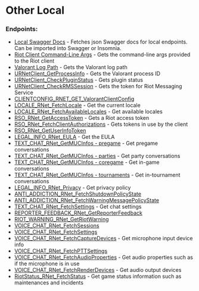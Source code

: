 # Other Local

### Endpoints:
 - [Local Swagger Docs](GET%20Local%20Swagger%20Docs.md) - Fetches json Swagger docs for local endpoints. Can be imported into Swagger or Insomnia.
 - [Riot Client Command-Line Args](GET%20Riot%20Client%20Command-Line%20Args.md) - Gets the command-line args provided to the Riot client
 - [Valorant Log Path](GET%20Valorant%20Log%20Path.md) - Gets the Valorant log path
 - [URNetClient_GetProcessInfo](GET%20URNetClient_GetProcessInfo.md) - Gets the Valorant process ID
 - [URNetClient_CheckPluginStatus](GET%20URNetClient_CheckPluginStatus.md) - Gets plugin status
 - [URNetClient_CheckRMSSession](GET%20URNetClient_CheckRMSSession.md) - Gets the token for Riot Messaging Service
 - [CLIENTCONFIG_RNET_GET_ValorantClientConfig](GET%20CLIENTCONFIG_RNET_GET_ValorantClientConfig.md)
 - [LOCALE_RNet_FetchLocale](GET%20LOCALE_RNet_FetchLocale.md) - Get the current locale
 - [LOCALE_RNet_FetchAvailableLocales](GET%20LOCALE_RNet_FetchAvailableLocales.md) - Get available locales
 - [RSO_RNet_GetAccessToken](GET%20RSO_RNet_GetAccessToken.md) - Gets a Riot access token
 - [RSO_RNet_FetchClientAuthorizations](GET%20RSO_RNet_FetchClientAuthorizations.md) - Gets tokens in use by the client
 - [RSO_RNet_GetUserInfoToken](GET%20RSO_RNet_GetUserInfoToken.md)
 - [LEGAL_INFO_RNet_EULA](GET%20LEGAL_INFO_RNet_EULA.md) - Get the EULA
 - [TEXT_CHAT_RNet_GetMUCInfos - pregame](GET%20TEXT_CHAT_RNet_GetMUCInfos%20-%20pregame.md) - Get pregame conversations
 - [TEXT_CHAT_RNet_GetMUCInfos - parties](GET%20TEXT_CHAT_RNet_GetMUCInfos%20-%20parties.md) - Get party conversations
 - [TEXT_CHAT_RNet_GetMUCInfos - coregame](GET%20TEXT_CHAT_RNet_GetMUCInfos%20-%20coregame.md) - Get in-game conversations
 - [TEXT_CHAT_RNet_GetMUCInfos - tournaments](GET%20TEXT_CHAT_RNet_GetMUCInfos%20-%20tournaments.md) - Get in-tournament conversations
 - [LEGAL_INFO_RNet_Privacy](GET%20LEGAL_INFO_RNet_Privacy.md) - Get privacy policy
 - [ANTI_ADDICTION_RNet_FetchShutdownPolicyState](GET%20ANTI_ADDICTION_RNet_FetchShutdownPolicyState.md)
 - [ANTI_ADDICTION_RNet_FetchWarningMessagePolicyState](GET%20ANTI_ADDICTION_RNet_FetchWarningMessagePolicyState.md)
 - [TEXT_CHAT_RNet_FetchSettings](GET%20TEXT_CHAT_RNet_FetchSettings.md) - Get chat settings
 - [REPORTER_FEEDBACK_RNet_GetReporterFeedback](GET%20REPORTER_FEEDBACK_RNet_GetReporterFeedback.md)
 - [RIOT_WARNING_RNet_GetRiotWarning](GET%20RIOT_WARNING_RNet_GetRiotWarning.md)
 - [VOICE_CHAT_RNet_FetchSessions](GET%20VOICE_CHAT_RNet_FetchSessions.md)
 - [VOICE_CHAT_RNet_FetchSettings](GET%20VOICE_CHAT_RNet_FetchSettings.md)
 - [VOICE_CHAT_RNet_FetchCaptureDevices](GET%20VOICE_CHAT_RNet_FetchCaptureDevices.md) - Get microphone input device info
 - [VOICE_CHAT_RNet_FetchPTTSettings](GET%20VOICE_CHAT_RNet_FetchPTTSettings.md)
 - [VOICE_CHAT_RNet_FetchAudioProperties](GET%20VOICE_CHAT_RNet_FetchAudioProperties.md) - Get audio properties such as if the microphone is in use
 - [VOICE_CHAT_RNet_FetchRenderDevices](GET%20VOICE_CHAT_RNet_FetchRenderDevices.md) - Get audio output devices
 - [RiotStatus_RNet_FetchStatus](GET%20RiotStatus_RNet_FetchStatus.md) - Get game status information such as maintenances and incidents  


